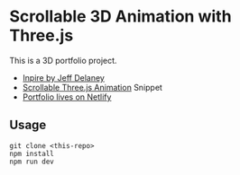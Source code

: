 # Scrollable 3D Animation with Three.js
This is a 3D portfolio project.
- [Inpire by Jeff Delaney](https://fireship.io/contributors/jeff-delaney/)
- [Scrollable Three.js Animation](https://fireship.io/snippets/threejs-scrollbar-animation) Snippet
- [Portfolio lives on Netlify](https://sakaowduan-artpru.netlify.app/)

## Usage

```
git clone <this-repo>
npm install
npm run dev
```

